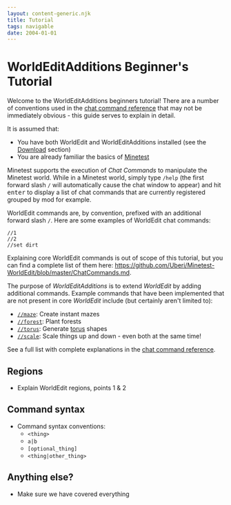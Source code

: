 ```yaml
---
layout: content-generic.njk
title: Tutorial
tags: navigable
date: 2004-01-01
---
```


# WorldEditAdditions Beginner's Tutorial
Welcome to the WorldEditAdditions beginners tutorial! There are a number of conventions used in the [chat command reference](/Reference) that may not be immediately obvious - this guide serves to explain in detail.

It is assumed that:

 - You have both WorldEdit and WorldEditAdditions installed (see the [Download](/#download) section)
 - You are already familiar the basics of [Minetest](https://www.minetest.net/)

Minetest supports the execution of _Chat Commands_ to manipulate the Minetest world. While in a Minetest world, simply type `/help` (the first forward slash `/` will automatically cause the chat window to appear) and hit <kbd>enter</kbd> to display a list of chat commands that are currently registered grouped by mod for example.

WorldEdit commands are, by convention, prefixed with an additional forward slash `/`. Here are some examples of WorldEdit chat commands:

```
//1
//2
//set dirt
```

Explaining core WorldEdit commands is out of scope of this tutorial, but you can find a complete list of them here: <https://github.com/Uberi/Minetest-WorldEdit/blob/master/ChatCommands.md>.

The purpose of _WorldEditAdditions_ is to extend _WorldEdit_ by adding additional commands. Example commands that have been implemented that are not present in core _WorldEdit_ include (but certainly aren't limited to):

 - [`//maze`](/Reference/#maze-replace_node-path_length-path_width-seed): Create instant mazes
 - [`//forest`](/Reference/#forest-density-sapling_a-chance_a-sapling_b-chance_b-sapling_n-chance_n-): Plant forests
 - [`//torus`](http://localhost:8080/Reference/#torus-major_radius-minor_radius-node_name-axesxy-hollow): Generate [torus](https://en.wikipedia.org/wiki/Torus) shapes
 - [`//scale`](/Reference/#scale-axis-scale_factor-factor_x-factor_y-factor_z-anchor_x-anchor_y-anchor_z): Scale things up and down - even both at the same time!

See a full list with complete explanations in the [chat command reference](/Reference).


## Regions

 - Explain WorldEdit regions, points 1 & 2


## Command syntax

 - Command syntax conventions:
	 - `<thing>`
	 - `a|b`
	 - `[optional_thing]`
	 - `<thing|other_thing>`


## Anything else?

 - Make sure we have covered everything
